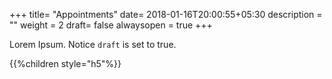 +++
title= "Appointments"
date= 2018-01-16T20:00:55+05:30
description = ""
weight = 2
draft= false
alwaysopen = true
+++

Lorem Ipsum.
Notice `draft` is set to true.

{{%children style="h5"%}}

